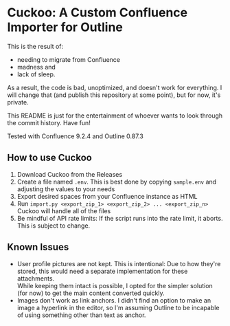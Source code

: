 # Cuckoo: A Custom Confluence Importer for Outline
This is the result of:
- needing to migrate from Confluence
- madness and
- lack of sleep.

As a result, the code is bad, unoptimized, and doesn't work for everything.
I will change that (and publish this repository at some point), but for now, it's private.

This README is just for the entertainment of whoever wants to look through the commit history. Have fun!

Tested with Confluence 9.2.4 and Outline 0.87.3

## How to use Cuckoo
1. Download Cuckoo from the Releases
2. Create a file named `.env`. This is best done by copying `sample.env` and adjusting the values to your needs
3. Export desired spaces from your Confluence instance as HTML
4. Run `import.py <export_zip_1> <export_zip_2> ... <export_zip_n>`<br>Cuckoo will handle all of the files
5. Be mindful of API rate limits: If the script runs into the rate limit, it aborts. This is subject to change.

## Known Issues
- User profile pictures are not kept. This is intentional: Due to how they're stored, this would need a separate implementation for these attachments.<br>While keeping them intact is possible, I opted for the simpler solution (for now) to get the main content converted quickly.
- Images don't work as link anchors. I didn't find an option to make an image a hyperlink in the editor, so I'm assuming Outline to be incapable of using something other than text as anchor.
